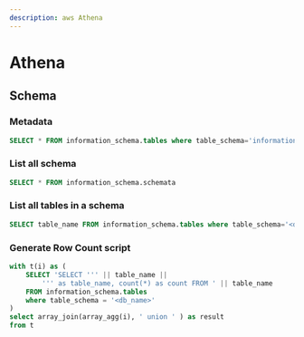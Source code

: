 ```yaml
---
description: aws Athena
---
```


# Athena

## Schema

### Metadata

```sql
SELECT * FROM information_schema.tables where table_schema='information_schema'
```

### List all schema

```sql
SELECT * FROM information_schema.schemata
```

### List all tables in a schema

```sql
SELECT table_name FROM information_schema.tables where table_schema='<db_name>'
```

### Generate Row Count script

```sql
with t(i) as (
	SELECT 'SELECT ''' || table_name || 
		''' as table_name, count(*) as count FROM ' || table_name
	FROM information_schema.tables
	where table_schema = '<db_name>'
)
select array_join(array_agg(i), ' union ' ) as result
from t
```
